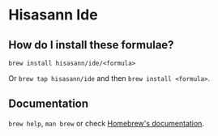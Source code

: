 # Hisasann Ide

## How do I install these formulae?
`brew install hisasann/ide/<formula>`

Or `brew tap hisasann/ide` and then `brew install <formula>`.

## Documentation
`brew help`, `man brew` or check [Homebrew's documentation](https://docs.brew.sh).
